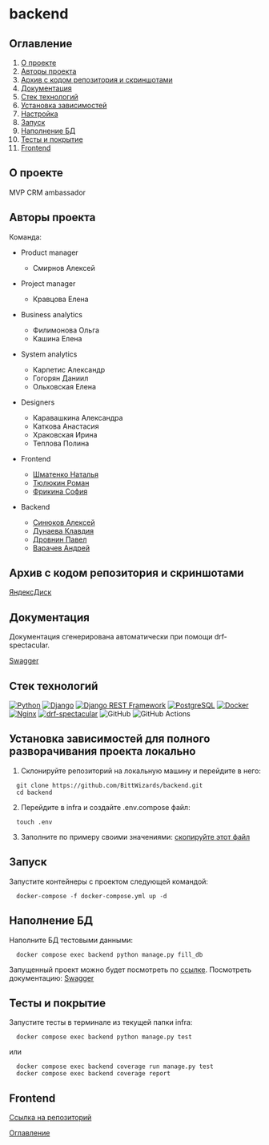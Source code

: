 # backend

## Оглавление <a id="contents"></a>
1. [О проекте](#about)
2. [Авторы проекта](#authors)
3. [Архив с кодом репозитория и скриншотами](#archive)
4. [Документация](#documentation)
5. [Стек технологий](#tools)
6. [Установка зависимостей](#installation)
7. [Настройка](#setting)
8. [Запуск](#start)
9. [Наполнение БД](#database)
10. [Тесты и покрытие](#tests)
11. [Frontend](#frontend)


## О проекте <a id="about"></a>
MVP CRM ambassador

## Авторы проекта <a id="authors"></a>

Команда:

- Product manager
  - Смирнов Алексей

- Project manager
  - Кравцова Елена

- Business analytics
  - Филимонова Ольга
  - Кашина Елена

- System analytics
  - Карпетис Александр
  - Гогорян Даниил
  - Ольховская Елена

- Designers
  - Каравашкина Александра
  - Каткова Анастасия
  - Храковская Ирина
  - Теплова Полина

- Frontend
  - [Шматенко Наталья](https://github.com/NatashaSolntseva)
  - [Тюлюкин Роман](https://github.com/JayWeee)
  - [Фрикина София](https://github.com/SofiaFrikina)

- Backend
  - [Синюков Алексей](https://github.com/aleksey2299-1)
  - [Дунаева Клавдия](https://github.com/KlavaD)
  - [Дровнин Павел](https://github.com/pashpiter)
  - [Варачев Андрей](https://github.com/Dartanyun)


## Архив с кодом репозитория и скриншотами <a id="archive"></a>

  [ЯндексДиск](https://disk.yandex.ru/d/b80S8N8Itl96Jg)

## Документация <a id="documentation"></a>

Документация сгенерирована автоматически при помощи drf-spectacular.

[Swagger](https://ambassadors.sytes.net/api/docs/#/)

## Стек технологий <a id="tools"></a>

[![Python](https://img.shields.io/badge/Python-3.11-blue)](https://www.python.org/)
[![Django](https://img.shields.io/badge/Django-5.0.1-green)](https://www.djangoproject.com/)
[![Django REST Framework](https://img.shields.io/badge/DRF-3.14.0-orange)](https://www.django-rest-framework.org/)
[![PostgreSQL](https://img.shields.io/badge/PostgreSQL-14.10-blue)](https://www.postgresql.org/)
[![Docker](https://img.shields.io/badge/Docker-20.10.24-blue)](https://www.docker.com/)
[![Nginx](https://img.shields.io/badge/Nginx-alpine-brightgreen)](https://nginx.org/)
[![drf-spectacular](https://img.shields.io/badge/drf--spectacular-0.27.0-blue)](https://drf-spectacular.readthedocs.io/)
![GitHub](https://img.shields.io/badge/GitHub-100000?style=for-the-badge&logo=github&logoColor=white)
![GitHub Actions](https://img.shields.io/badge/GitHub_Actions-2088FF?style=for-the-badge&logo=github-actions&logoColor=white)

## Установка зависимостей для полного разворачивания проекта локально<a id="installation"></a>

1. Склонируйте репозиторий на локальную машину и перейдите в него:

  ```
    git clone https://github.com/BittWizards/backend.git
    cd backend
  ```

2. Перейдите в infra и создайте .env.compose файл:
  ```
    touch .env
  ```

3. Заполните по примеру своими значениями:
  [скопируйте этот файл](.env.example)

## Запуск <a id="start"></a>

Запустите контейнеры с проектом следующей командой:
  ```
    docker-compose -f docker-compose.yml up -d
  ```
## Наполнение БД <a id="database"></a>

Наполните БД тестовыми данными:

  ```
    docker compose exec backend python manage.py fill_db
  ```

Запущенный проект можно будет посмотреть по [ссылке](http://localhost:8080/).
Посмотреть документацию:
[Swagger](http://localhost:8080/api/schema/docs/#/)

## Тесты и покрытие <a id="tests"></a>

Запустите тесты в терминале из текущей папки infra:

  ```
    docker compose exec backend python manage.py test
  ```
  или
  ```
    docker compose exec backend coverage run manage.py test
    docker compose exec backend coverage report
  ```

##  Frontend <a id="frontend"></a>

[Ссылка на репозиторий](https://github.com/BittWizards/frontend)

[Оглавление](#contents)
